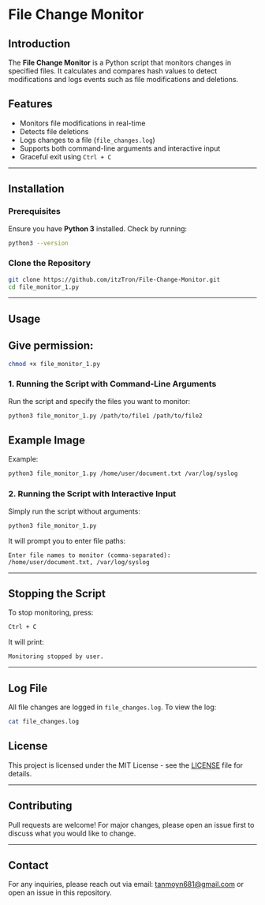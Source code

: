 # File Change Monitor

## Introduction
The **File Change Monitor** is a Python script that monitors changes in specified files. It calculates and compares hash values to detect modifications and logs events such as file modifications and deletions.

## Features
- Monitors file modifications in real-time
- Detects file deletions
- Logs changes to a file (`file_changes.log`)
- Supports both command-line arguments and interactive input
- Graceful exit using `Ctrl + C`

---

## Installation
### **Prerequisites**
Ensure you have **Python 3** installed. Check by running:
```bash
python3 --version
```

### **Clone the Repository**
```bash
git clone https://github.com/itzTron/File-Change-Monitor.git
cd file_monitor_1.py
```

---

## Usage

## Give permission:
```bash
chmod +x file_monitor_1.py
```
### **1. Running the Script with Command-Line Arguments**
Run the script and specify the files you want to monitor:
```bash
python3 file_monitor_1.py /path/to/file1 /path/to/file2
```
## Example Image
Example:
```bash
python3 file_monitor_1.py /home/user/document.txt /var/log/syslog
```

### **2. Running the Script with Interactive Input**
Simply run the script without arguments:
```bash
python3 file_monitor_1.py
```
It will prompt you to enter file paths:
```
Enter file names to monitor (comma-separated):
/home/user/document.txt, /var/log/syslog
```

---

## Stopping the Script
To stop monitoring, press:
```bash
Ctrl + C
```
It will print:
```
Monitoring stopped by user.
```

---

## Log File
All file changes are logged in `file_changes.log`. To view the log:
```bash
cat file_changes.log
```

## License
This project is licensed under the MIT License - see the [LICENSE](LICENSE) file for details.

---

## Contributing
Pull requests are welcome! For major changes, please open an issue first to discuss what you would like to change.

---

## Contact
For any inquiries, please reach out via email: tanmoyn681@gmail.com or open an issue in this repository.

